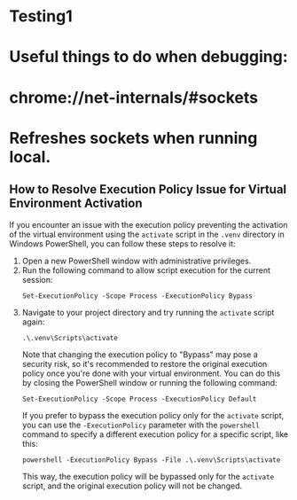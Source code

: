 # Testing1


# Useful things to do when debugging: 

# chrome://net-internals/#sockets
# Refreshes sockets when running local.




## How to Resolve Execution Policy Issue for Virtual Environment Activation

If you encounter an issue with the execution policy preventing the activation of the virtual environment using the `activate` script in the `.venv` directory in Windows PowerShell, you can follow these steps to resolve it:

1. Open a new PowerShell window with administrative privileges.
2. Run the following command to allow script execution for the current session:
    ```
    Set-ExecutionPolicy -Scope Process -ExecutionPolicy Bypass
    ```
3. Navigate to your project directory and try running the `activate` script again:
    ```
    .\.venv\Scripts\activate
    ```
   Note that changing the execution policy to "Bypass" may pose a security risk, so it's recommended to restore the original execution policy once you're done with your virtual environment. You can do this by closing the PowerShell window or running the following command:
    ```
    Set-ExecutionPolicy -Scope Process -ExecutionPolicy Default
    ```
   If you prefer to bypass the execution policy only for the `activate` script, you can use the `-ExecutionPolicy` parameter with the `powershell` command to specify a different execution policy for a specific script, like this:
    ```
    powershell -ExecutionPolicy Bypass -File .\.venv\Scripts\activate
    ```
   This way, the execution policy will be bypassed only for the `activate` script, and the original execution policy will not be changed.



